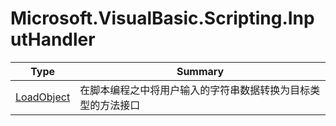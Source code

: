 ﻿
# Microsoft.VisualBasic.Scripting.InputHandler

|Type|Summary|
|----|-------|
|<a href="#" onClick="load('/docs/Microsoft.VisualBasic.Scripting.InputHandler/LoadObject.md')">LoadObject</a>|在脚本编程之中将用户输入的字符串数据转换为目标类型的方法接口|

